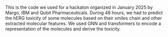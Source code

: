 This is the code we used for a hackaton organized in January 2025 by Margo, IBM and Qubit Pharmaceuticals.
During 48 hours, we had to predict the hERG toxicity of some molecules based on their smiles chain and other extracted molecular features.
We used GNN and transformers to encode a representation of the molecules and derive the toxicity.

